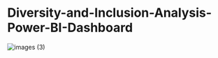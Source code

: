 # Diversity-and-Inclusion-Analysis-Power-BI-Dashboard
![images (3)](https://github.com/user-attachments/assets/6110fdf5-ec55-4fd6-b76f-77be4097ae7b)



